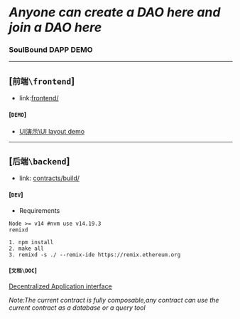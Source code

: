 # *Anyone can create a DAO here and join a DAO here*
### SoulBound DAPP DEMO

---

## [`前端\frontend`]
- link:[frontend/](frontend/)

#### [`DEMO`]
- [UI演示\UI layout demo](https://static-bd1f1f21-0a04-4091-96a3-ac8c61aa60d3.bspapp.com)

---

## [`后端\backend`]
- link: [contracts/build/](contracts/build/)

#### [`DEV`]

- Requirements
```shell
Node >= v14 #nvm use v14.19.3
remixd
```

```shell
1. npm install
2. make all
3. remixd -s ./ --remix-ide https://remix.ethereum.org
```

#### [`文档\DOC`]
[Decentralized Application interface](contracts/DAI.md)

*Note:The current contract is fully composable,any contract can use the current contract as a database or a query tool*
